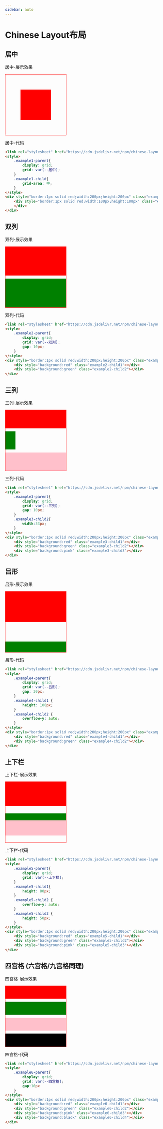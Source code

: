 ```yaml
---
sidebar: auto
---
```

# Chinese Layout布局
<link rel="stylesheet" href="https://cdn.jsdelivr.net/npm/chinese-layout">

## 居中
居中-展示效果
<style>
    .example1-parent{
        display: grid;
        grid: var(--居中);
    }
    .example1-child{
        grid-area: 中;
    } 
</style>
<div style="border:1px solid red;width:200px;height:200px" class="example1-parent">
    <div style="background:red;width:100px;height:100px" class="example1-child">
    </div>
</div>

居中-代码
```html
<link rel="stylesheet" href="https://cdn.jsdelivr.net/npm/chinese-layout">
<style>
    .example1-parent{
        display: grid;
        grid: var(--居中);
    }
    .example1-child{
        grid-area: 中;
    } 
</style>
<div style="border:1px solid red;width:200px;height:200px" class="example1-parent">
    <div style="border:1px solid red;width:100px;height:100px" class="example1-child">
    </div>
</div>
```

## 双列
双列-展示效果
<style>
    .example2-parent{
        display: grid;
        grid: var(--双列);
        gap: 10px;
    }
</style>
<div style="border:1px solid red;width:200px;height:200px" class="example2-parent">
    <div style="background:red" class="example2-child1"></div>
    <div style="background:green" class="example2-child2"></div>
</div>


双列-代码
```html
<link rel="stylesheet" href="https://cdn.jsdelivr.net/npm/chinese-layout">
<style>
    .example2-parent{
        display: grid;
        grid: var(--双列);
        gap: 10px;
    }
</style>
<div style="border:1px solid red;width:200px;height:200px" class="example2-parent">
    <div style="background:red" class="example2-child1"></div>
    <div style="background:green" class="example2-child2"></div>
</div>
```

## 三列
三列-展示效果
<style>
    .example3-parent{
        display: grid;
        grid: var(--三列);
        gap: 10px;
    }
    .example3-child2{
        width:33px;
    }
</style>
<div style="border:1px solid red;width:200px;height:200px" class="example3-parent">
    <div style="background:red" class="example3-child1"></div>
    <div style="background:green" class="example3-child2"></div>
    <div style="background:pink" class="example3-child3"></div>
</div>


三列-代码
```html
<link rel="stylesheet" href="https://cdn.jsdelivr.net/npm/chinese-layout">
<style>
    .example3-parent{
        display: grid;
        grid: var(--三列);
        gap: 10px;
    }
    .example3-child2{
        width:33px;
    }
</style>
<div style="border:1px solid red;width:200px;height:200px" class="example3-parent">
    <div style="background:red" class="example3-child1"></div>
    <div style="background:green" class="example3-child2"></div>
    <div style="background:pink" class="example3-child3"></div>
</div>
```

## 吕形
吕形-展示效果
<style>
    .example4-parent{
        display: grid;
        grid: var(--吕形);
        gap: 30px;
    }
    .example4-child1 {
        height: 100px;
    }
    .example4-child2 {
        overflow-y: auto;
    }
</style>
<div style="border:1px solid red;width:200px;height:200px" class="example4-parent">
    <div style="background:red" class="example4-child1"></div>
    <div style="background:green" class="example4-child2"></div>
</div>


吕形-代码
```html
<link rel="stylesheet" href="https://cdn.jsdelivr.net/npm/chinese-layout">
<style>
    .example4-parent{
        display: grid;
        grid: var(--吕形);
        gap: 30px;
    }
    .example4-child1 {
        height: 100px;
    }
    .example4-child2 {
        overflow-y: auto;
    }
</style>
<div style="border:1px solid red;width:200px;height:200px" class="example4-parent">
    <div style="background:red" class="example4-child1"></div>
    <div style="background:green" class="example4-child2"></div>
</div>
```

## 上下栏
上下栏-展示效果
<style>
    .example5-parent{
        display: grid;
        grid: var(--上下栏);
    }
    .example5-child1{
        height: 80px;
    }
    .example5-child2 {
        overflow-y: auto;
    }
    .example5-child3 {
        height: 50px;
    }
</style>
<div style="border:1px solid red;width:200px;height:200px" class="example5-parent">
    <div style="background:red" class="example5-child1"></div>
    <div style="background:green" class="example5-child2"></div>
    <div style="background:pink" class="example5-child3"></div>
</div>


上下栏-代码
```html
<link rel="stylesheet" href="https://cdn.jsdelivr.net/npm/chinese-layout">
<style>
    .example5-parent{
        display: grid;
        grid: var(--上下栏);
    }
    .example5-child1{
        height: 80px;
    }
    .example5-child2 {
        overflow-y: auto;
    }
    .example5-child3 {
        height: 50px;
    }
</style>
<div style="border:1px solid red;width:200px;height:200px" class="example5-parent">
    <div style="background:red" class="example5-child1"></div>
    <div style="background:green" class="example5-child2"></div>
    <div style="background:pink" class="example5-child3"></div>
</div>
```


## 四宫格 (六宫格/九宫格同理)
四宫格-展示效果
<style>
    .example6-parent{
        display: grid;
        grid: var(--四宫格);
        gap:10px
    }
</style>
<div style="border:1px solid red;width:200px;height:200px" class="example6-parent">
    <div style="background:red" class="example6-child1"></div>
    <div style="background:green" class="example6-child2"></div>
    <div style="background:pink" class="example6-child3"></div>
    <div style="background:black" class="example6-child4"></div>
</div>


四宫格-代码
```html
<link rel="stylesheet" href="https://cdn.jsdelivr.net/npm/chinese-layout">
<style>
    .example6-parent{
        display: grid;
        grid: var(--四宫格);
        gap:10px
    }
</style>
<div style="border:1px solid red;width:200px;height:200px" class="example6-parent">
    <div style="background:red" class="example6-child1"></div>
    <div style="background:green" class="example6-child2"></div>
    <div style="background:pink" class="example6-child3"></div>
    <div style="background:black" class="example6-child4"></div>
</div>
```